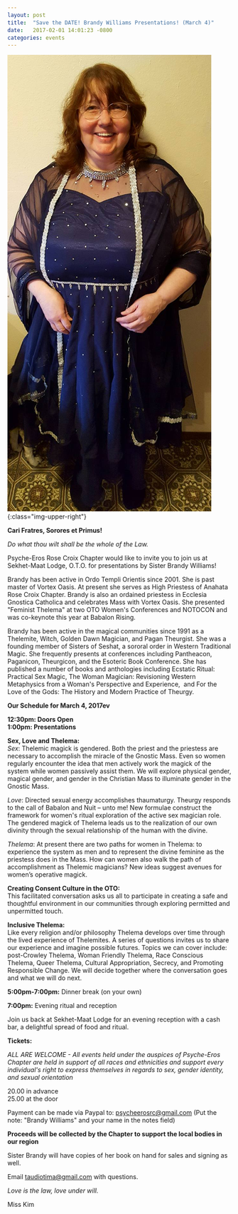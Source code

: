 ```yaml
---
layout: post
title:  "Save the DATE! Brandy Williams Presentations! (March 4)"
date:   2017-02-01 14:01:23 -0800
categories: events
---
```


![Photo of Brandy](/assets/images/2017-02-01-Brandy.jpg){:class="img-upper-right"}

**Cari Fratres, Sorores et Primus!**

*Do what thou wilt shall be the whole of the Law.*

Psyche-Eros Rose Croix Chapter would like to invite you to join us at Sekhet-Maat Lodge, O.T.O. for presentations by Sister Brandy Williams! 

Brandy has been active in Ordo Templi Orientis since 2001. She is past master of Vortex Oasis. At present she serves as High Priestess of Anahata Rose Croix Chapter. Brandy is also an ordained priestess in Ecclesia Gnostica Catholica and celebrates Mass with Vortex Oasis. She presented "Feminist Thelema" at two OTO Women's Conferences and NOTOCON and was co-keynote this year at Babalon Rising. 

Brandy has been active in the magical communities since 1991 as a Thelemite, Witch, Golden Dawn Magician, and Pagan Theurgist. She was a founding member of Sisters of Seshat, a sororal order in Western Traditional Magic. She frequently presents at conferences including Pantheacon, Paganicon, Theurgicon, and the Esoteric Book Conference. She has published a number of books and anthologies including Ecstatic Ritual: Practical Sex Magic, The Woman Magician: Revisioning Western Metaphysics from a Woman's Perspective and Experience,  and For the Love of the Gods: The History and Modern Practice of Theurgy.

**Our Schedule for March 4, 2017ev**  

**12:30pm: Doors Open**  
**1:00pm: Presentations**  

**Sex, Love and Thelema:**  
*Sex*: Thelemic magick is gendered. Both the priest and the priestess are necessary to accomplish the miracle of the Gnostic Mass. Even so women regularly encounter the idea that men actively work the magick of the system while women passively assist them. We will explore physical gender, magical gender, and gender in the Christian Mass to illuminate gender in the Gnostic Mass.

*Love*: Directed sexual energy accomplishes thaumaturgy. Theurgy responds to the call of Babalon and Nuit – unto me! New formulae construct the framework for women's ritual exploration of the active sex magician role. The gendered magick of Thelema leads us to the realization of our own divinity through the sexual relationship of the human with the divine. 

*Thelema*: At present there are two paths for women in Thelema: to experience the system as men and to represent the divine feminine as the priestess does in the Mass. How can women also walk the path of accomplishment as Thelemic magicians? New ideas suggest avenues for women’s operative magick.

**Creating Consent Culture in the OTO:**   
This facilitated conversation asks us all to participate in creating a safe and thoughtful environment in our communities through exploring permitted and unpermitted touch.

**Inclusive Thelema:**  
Like every religion and/or philosophy Thelema develops over time through the lived experience of Thelemites. A series of questions invites us to share our experience and imagine possible futures. Topics we can cover include: post-Crowley Thelema, Woman Friendly Thelema, Race Conscious Thelema, Queer Thelema, Cultural Appropriation, Secrecy, and Promoting Responsible Change. We will decide together where the conversation goes and what we will do next.

**5:00pm-7:00pm:** Dinner break (on your own)

**7:00pm:** Evening ritual and reception

Join us back at Sekhet-Maat Lodge for an evening reception with a cash bar, a delightful spread of food and ritual.

**Tickets:**

*ALL ARE WELCOME - All events held under the auspices of Psyche-Eros Chapter are held in support of all races and ethnicities and support every individual's right to express themselves in regards to sex, gender identity, and sexual orientation*

20.00 in advance   
25.00 at the door 

Payment can be made via Paypal to: <psycheerosrc@gmail.com> (Put the note: "Brandy Williams" and your name in the notes field)

**Proceeds will be collected by the Chapter to support the local bodies in our region**

Sister Brandy will have copies of her book on hand for sales and signing as well.

Email <taudiotima@gmail.com> with questions. 

*Love is the law, love under will.*

Miss Kim
